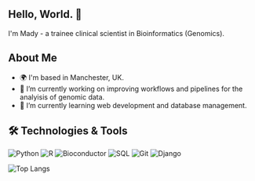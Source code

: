 ## Hello, World. 👋 

I'm Mady - a trainee clinical scientist in Bioinformatics (Genomics).

## About Me

- 🌍 I'm based in Manchester, UK.
- 🔭 I’m currently working on improving workflows and pipelines for the analyisis of genomic data.
- 🌱 I’m currently learning web development and database management. 

## 🛠️ Technologies & Tools

![Python](https://img.shields.io/badge/-Python-3776AB?style=flat&logo=python&logoColor=white)
![R](https://img.shields.io/badge/-R-276DC3?style=flat&logo=r&logoColor=white)
![Bioconductor](https://img.shields.io/badge/-Bioconductor-6699FF?style=flat&logo=bioconductor&logoColor=white)
![SQL](https://img.shields.io/badge/-SQL-4479A1?style=flat&logo=sql&logoColor=white)
![Git](https://img.shields.io/badge/-Git-F05032?style=flat&logo=git&logoColor=white)
![Django](https://img.shields.io/badge/-Django-092E20?style=flat&logo=django&logoColor=white)

![Top Langs](https://github-readme-stats.vercel.app/api/top-langs/?username=madysonic&layout=compact&theme=radical)


